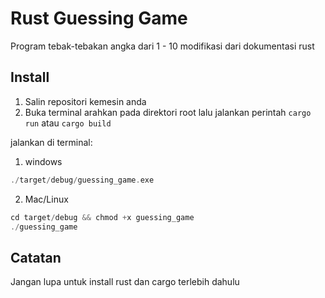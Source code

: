 # Rust Guessing Game

Program tebak-tebakan angka dari 1 - 10 modifikasi dari dokumentasi rust


## Install

1. Salin repositori kemesin anda
2. Buka terminal arahkan pada direktori root lalu jalankan perintah `cargo run` atau `cargo build`

jalankan di terminal:
1. windows
```rust
./target/debug/guessing_game.exe
````
2. Mac/Linux
```rust
cd target/debug && chmod +x guessing_game
./guessing_game
```

## Catatan

Jangan lupa untuk install rust dan cargo terlebih dahulu
